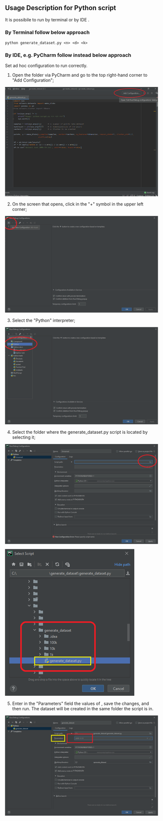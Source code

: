 
## Usage Description for Python script

It is possibile to run by terminal or by IDE .

### By Terminal follow below approach

```shell
python generate_dataset.py <n> <d> <k>
```

### By IDE, e.g. PyCharm follow instead below approach

Set ad hoc configuration to run correctly.


1. Open the folder via PyCharm and go to the top right-hand corner to "Add Configuration";

![Step_1](/utils/images/usage/1.png)

2. On the screen that opens, click in the "+" symbol in the upper left corner;


![Step_2](/utils/images/usage/2.png)

3. Select the "Python" interpreter;


![Step_3](/utils/images/usage/3.png)

4. Select the folder where the generate_dataset.py script is located by selecting it;


![Step_4](/utils/images/usage/4.png)



![Step_4.1](/utils/images/usage/4.1.png)

5. Enter in the "Parameters" field the values of <n> <d> <k>, save the changes, and then run. The dataset will be created in the same folder the script is in.

![Step_5](/utils/images/usage/5.png)


